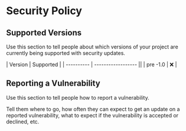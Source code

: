 # Security Policy

## Supported Versions

Use this section to tell people about which versions of your project are
currently being supported with security updates.

|  Version   | Supported          |
| ---------- | ------------------ ||
| pre -1.0   | :x:                |

## Reporting a Vulnerability

Use this section to tell people how to report a vulnerability.

Tell them where to go, how often they can expect to get an update on a
reported vulnerability, what to expect if the vulnerability is accepted or
declined, etc.

